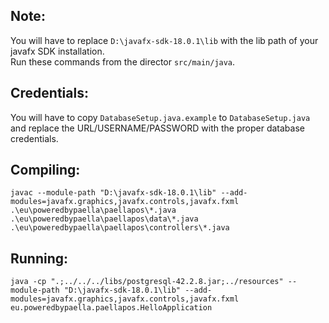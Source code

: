 ## Note:
You will have to replace `D:\javafx-sdk-18.0.1\lib` with the lib path of your javafx SDK installation.  
Run these commands from the director `src/main/java`.

## Credentials:
You will have to copy `DatabaseSetup.java.example` to `DatabaseSetup.java` and replace the URL/USERNAME/PASSWORD with the proper database credentials.

## Compiling:
`javac --module-path "D:\javafx-sdk-18.0.1\lib" --add-modules=javafx.graphics,javafx.controls,javafx.fxml .\eu\poweredbypaella\paellapos\*.java .\eu\poweredbypaella\paellapos\data\*.java .\eu\poweredbypaella\paellapos\controllers\*.java`

## Running:
`java -cp ".;../../../libs/postgresql-42.2.8.jar;../resources" --module-path "D:\javafx-sdk-18.0.1\lib" --add-modules=javafx.graphics,javafx.controls,javafx.fxml eu.poweredbypaella.paellapos.HelloApplication`